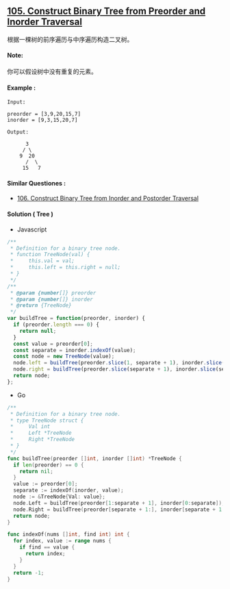 ## [105. Construct Binary Tree from Preorder and Inorder Traversal](https://leetcode.com/problems/construct-binary-tree-from-preorder-and-inorder-traversal/)

根据一棵树的前序遍历与中序遍历构造二叉树。

#### Note:
你可以假设树中没有重复的元素。

#### Example :

```text
Input: 

preorder = [3,9,20,15,7]
inorder = [9,3,15,20,7]

Output:

      3
     / \
    9  20
      /  \
     15   7
```

#### Similar Questiones :

- [106. Construct Binary Tree from Inorder and Postorder Traversal](https://leetcode.com/problems/construct-binary-tree-from-inorder-and-postorder-traversal/)

#### Solution ( __Tree__ )

- Javascript

```javascript
/**
 * Definition for a binary tree node.
 * function TreeNode(val) {
 *     this.val = val;
 *     this.left = this.right = null;
 * }
 */
/**
 * @param {number[]} preorder
 * @param {number[]} inorder
 * @return {TreeNode}
 */
var buildTree = function(preorder, inorder) {
  if (preorder.length === 0) {
    return null;
  }
  const value = preorder[0];
  const separate = inorder.indexOf(value);
  const node = new TreeNode(value);
  node.left = buildTree(preorder.slice(1, separate + 1), inorder.slice(0, separate));
  node.right = buildTree(preorder.slice(separate + 1), inorder.slice(separate + 1));
  return node;
};
```

- Go

```go
/**
 * Definition for a binary tree node.
 * type TreeNode struct {
 *     Val int
 *     Left *TreeNode
 *     Right *TreeNode
 * }
 */
func buildTree(preorder []int, inorder []int) *TreeNode {
  if len(preorder) == 0 {
    return nil;
  }
  value := preorder[0];
  separate := indexOf(inorder, value);
  node := &TreeNode{Val: value};
  node.Left = buildTree(preorder[1:separate + 1], inorder[0:separate]);
  node.Right = buildTree(preorder[separate + 1:], inorder[separate + 1:]);
  return node;
}

func indexOf(nums []int, find int) int {
  for index, value := range nums {
    if find == value {
      return index;
    }
  }
  return -1;
}
```
